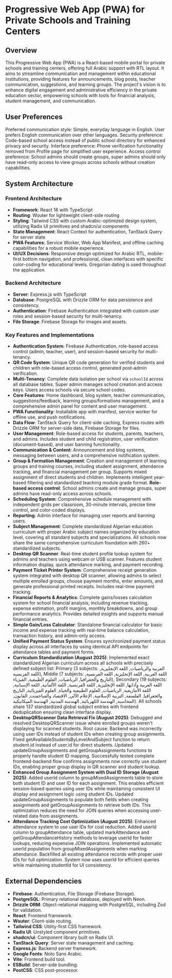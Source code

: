 # Progressive Web App (PWA) for Private Schools and Training Centers

## Overview
This Progressive Web App (PWA) is a React-based mobile portal for private schools and training centers, offering full Arabic support with RTL layout. It aims to streamline communication and management within educational institutions, providing features for announcements, blog posts, teacher communication, suggestions, and learning groups. The project's vision is to enhance digital engagement and administrative efficiency in the private education sector, empowering schools with tools for financial analysis, student management, and communication.

## User Preferences
Preferred communication style: Simple, everyday language in English. User prefers English communication over other languages.
Security preference: Code-based school access instead of public school directory for enhanced privacy and security.
Interface preference: Phone verification functionality removed from Profile page for simplified user experience.
Access control preference: School admins should create groups, super admins should only have read-only access to view groups across schools without creation capabilities.

## System Architecture

### Frontend Architecture
- **Framework**: React 18 with TypeScript
- **Routing**: Wouter for lightweight client-side routing
- **Styling**: Tailwind CSS with custom Arabic-optimized design system, utilizing Radix UI primitives and shadcn/ui components
- **State Management**: React Context for authentication, TanStack Query for server state
- **PWA Features**: Service Worker, Web App Manifest, and offline caching capabilities for a robust mobile experience.
- **UI/UX Decisions**: Responsive design optimized for Arabic RTL, mobile-first bottom navigation, and professional, clean interfaces with specific color-coding for educational levels. Gregorian dating is used throughout the application.

### Backend Architecture
- **Server**: Express.js with TypeScript
- **Database**: PostgreSQL with Drizzle ORM for data persistence and consistency.
- **Authentication**: Firebase Authentication integrated with custom user roles and session-based security for multi-tenancy.
- **File Storage**: Firebase Storage for images and assets.

### Key Features and Implementations
- **Authentication System**: Firebase Authentication, role-based access control (admin, teacher, user), and session-based security for multi-tenancy.
- **QR Code System**: Unique QR code generation for verified students and children with role-based access control, generated post-admin verification.
- **Multi-Tenancy**: Complete data isolation per school via `schoolId` across all database tables. Super admin manages school creation and access keys. Users access schools via secure school codes.
- **Core Features**: Home dashboard, blog system, teacher communication, suggestions/feedback, learning groups/formations management, and a comprehensive admin panel for content and user management.
- **PWA Functionality**: Installable app with manifest, service worker for offline use, and push notifications.
- **Data Flow**: TanStack Query for client-side caching, Express routes with Drizzle ORM for server-side data, Firebase Storage for files.
- **User Management**: Role-based access for students, parents, teachers, and admins. Includes student and child registration, user verification (document-based), and user banning functionality.
- **Communication & Content**: Announcement and blog systems, messaging between users, and a comprehensive notification system.
- **Group & Formation Management**: Creation and management of learning groups and training courses, including student assignment, attendance tracking, and financial management per group. Supports mixed assignment of direct students and children. Implements intelligent year-based filtering and standardized teaching module grade format. **Role-based access control**: School admins create and manage groups, super admins have read-only access across schools.
- **Scheduling System**: Comprehensive schedule management with independent grids per classroom, 30-minute intervals, precise time control, and color-coded displays.
- **Reporting**: Admin interface for managing user reports and banning users.
- **Subject Management**: Complete standardized Algerian education curriculum with proper Arabic subject names organized by education level, covering all standard subjects and specializations. All schools now share the same comprehensive curriculum foundation with 260+ standardized subjects.
- **Desktop QR Scanner**: Real-time student profile lookup system for admins and teachers using webcam or USB scanner. Features student information display, quick attendance marking, and payment recording.
- **Payment Ticket Printer System**: Comprehensive receipt generation system integrated with desktop QR scanner, allowing admins to select multiple enrolled groups, choose payment months, enter amounts, and generate professional printed receipts. Includes real-time payment tracking.
- **Financial Reports & Analytics**: Complete gains/losses calculation system for school financial analysis, including revenue tracking, expense estimation, profit margins, monthly breakdowns, and group performance analytics. Provides detailed insights and supports manual financial entries.
- **Simple Gain/Loss Calculator**: Standalone financial calculator for basic income and expense tracking with real-time balance calculation, transaction history, and admin-only access.
- **Unified Payment Status System**: Ensures synchronized payment status display across all interfaces by using identical API endpoints for attendance tables and payment forms.
- **Curriculum Standardization (August 2025)**: Implemented exact standardized Algerian curriculum across all schools with precisely defined subject list: Primary (3 subjects: العربية والرياضيات, اللغة الإنجليزية, اللغة الفرنسية), Middle (7 subjects: اللغة العربية, اللغة الإنجليزية, اللغة الفرنسية, التاريخ والجغرافيا, الرياضيات, العلوم الطبيعية, الفيزياء), Secondary (19 subjects: اللغة العربية وآدابها, اللغة الإنجليزية, اللغة الفرنسية, اللغة الألمانية, اللغة الإسبانية, اللغة الأمازيغية, الرياضيات, العلوم الطبيعية والحياة, العلوم الفيزيائية, التاريخ والجغرافيا, الفلسفة, التربية الإسلامية, الإعلام الآلي, الاقتصاد والمناجمنت, القانون, المحاسبة, الهندسة الكهربائية, الهندسة المدنية, الهندسة الميكانيكية). All schools share 137 standardized global subject entries with frontend deduplication ensuring clean interface display.
- **DesktopQRScanner Data Retrieval Fix (August 2025)**: Debugged and resolved DesktopQRScanner issue where enrolled groups weren't displaying for scanned students. Root cause: Backend was incorrectly using user IDs instead of student IDs when creating group assignments. Fixed getAvailableStudentsByLevelAndSubject function to return student.id instead of user.id for direct students. Updated updateGroupAssignments and getGroupAssignments functions to properly handle student ID mapping. Successfully tested complete frontend-backend flow confirms assignments now correctly use student IDs, enabling proper group display in QR scanner and student lookup.
- **Enhanced Group Assignment System with Dual ID Storage (August 2025)**: Added userId column to groupMixedAssignments table to store both student ID and user ID for each assignment. This enables efficient session-based queries using user IDs while maintaining consistent UI display and assignment logic using student IDs. Updated updateGroupAssignments to populate both fields when creating assignments and getGroupAssignments to retrieve both IDs. This optimization reduces the need for JOIN queries when accessing user-related data from assignments.
- **Attendance Tracking Cost Optimization (August 2025)**: Enhanced attendance system to use user IDs for cost reduction. Added userId column to groupAttendance table, updated markAttendance and getGroupAttendanceHistory methods to leverage userId for faster lookups, reducing expensive JOIN operations. Implemented automatic userId population from groupMixedAssignments when marking attendance. Backfilled all existing attendance records with proper user IDs for full optimization. System now uses userId for efficient queries while maintaining studentId for UI consistency.

## External Dependencies

- **Firebase**: Authentication, File Storage (Firebase Storage).
- **PostgreSQL**: Primary relational database, deployed with Neon.
- **Drizzle ORM**: Object-relational mapping with PostgreSQL, including Zod for validation.
- **React**: Frontend framework.
- **Wouter**: Client-side routing.
- **Tailwind CSS**: Utility-first CSS framework.
- **Radix UI**: Unstyled component primitives.
- **shadcn/ui**: Component library built on Radix UI.
- **TanStack Query**: Server state management and caching.
- **Express.js**: Backend server framework.
- **Google Fonts**: Noto Sans Arabic.
- **Vite**: Frontend build tool.
- **ESBuild**: Server-side bundling.
- **PostCSS**: CSS post-processor.